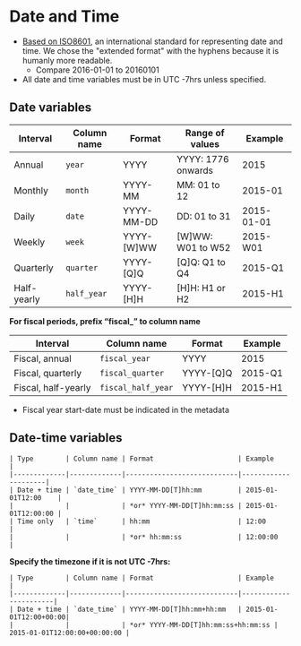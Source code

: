 # Date and Time
- [Based on ISO8601](https://en.wikipedia.org/wiki/ISO_8601), an international standard for representing date and time. We chose the "extended format" with the hyphens because it is humanly more readable.
    - Compare 2016-01-01 to 20160101
- All date and time variables must be in UTC -7hrs unless specified.

## Date variables

| Interval    | Column name | Format     | Range of values    | Example   |
|-------------|-------------|------------|--------------------|-----------|
| Annual      | `year`      | YYYY       | YYYY: 1776 onwards | 2015      |
| Monthly     | `month`     | YYYY-MM    | MM: 01 to 12       | 2015-01   |
| Daily       | `date`      | YYYY-MM-DD | DD: 01 to 31       | 2015-01-01|
| Weekly      | `week`      | YYYY-[W]WW | [W]WW: W01 to W52  | 2015-W01  |
| Quarterly   | `quarter`   | YYYY-[Q]Q  | [Q]Q: Q1 to Q4     | 2015-Q1   |
| Half-yearly | `half_year` | YYYY-[H]H  | [H]H: H1 or H2     | 2015-H1   |
    
**For fiscal periods, prefix “fiscal_” to column name**

| Interval               | Column name           | Format    | Example |
|------------------------|-----------------------|-----------|---------|
| Fiscal, annual      | `fiscal_year`      | YYYY      | 2015    |
| Fiscal, quarterly   | `fiscal_quarter`   | YYYY-[Q]Q | 2015-Q1 |
| Fiscal, half-yearly | `fiscal_half_year` | YYYY-[H]H | 2015-H1 |

- Fiscal year start-date must be indicated in the metadata

## Date-time variables

    | Type        | Column name | Format                     | Example             |
    |-------------|-------------|----------------------------|---------------------|
    | Date + time | `date_time` | YYYY-MM-DD[T]hh:mm         | 2015-01-01T12:00    |
    |             |             | *or* YYYY-MM-DD[T]hh:mm:ss | 2015-01-01T12:00:00 |
    | Time only   | `time`      | hh:mm                      | 12:00               |
    |             |             | *or* hh:mm:ss              | 12:00:00            |

**Specify the timezone if it is not UTC -7hrs:**

    | Type        | Column name | Format                     | Example               |
    |-------------|-------------|----------------------------|-----------------------|
    | Date + time | `date_time` | YYYY-MM-DD[T]hh:mm+hh:mm   | 2015-01-01T12:00+00:00|
    |             |             | *or* YYYY-MM-DD[T]hh:mm:ss+hh:mm:ss | 2015-01-01T12:00:00+00:00:00 |